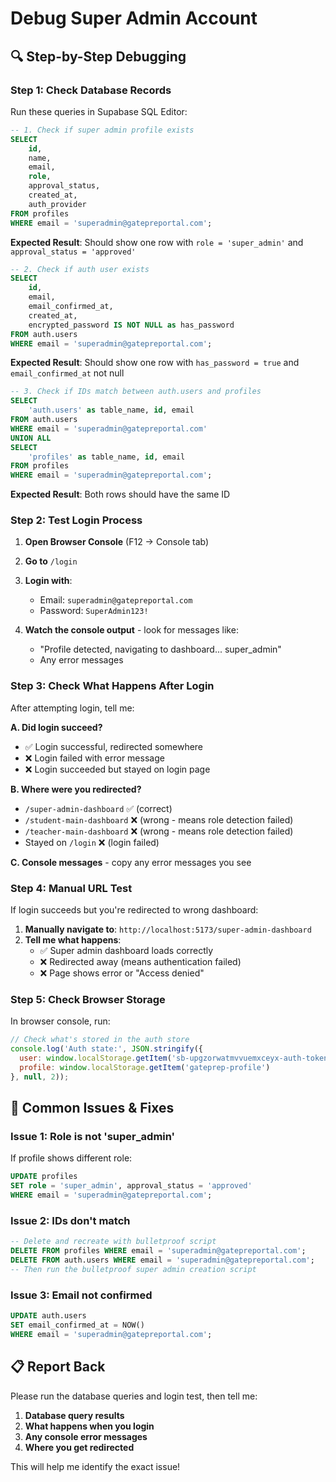 # Debug Super Admin Account

## 🔍 **Step-by-Step Debugging**

### **Step 1: Check Database Records**

Run these queries in Supabase SQL Editor:

```sql
-- 1. Check if super admin profile exists
SELECT 
    id, 
    name, 
    email, 
    role, 
    approval_status, 
    created_at,
    auth_provider
FROM profiles 
WHERE email = 'superadmin@gatepreportal.com';
```

**Expected Result**: Should show one row with `role = 'super_admin'` and `approval_status = 'approved'`

```sql
-- 2. Check if auth user exists  
SELECT 
    id, 
    email, 
    email_confirmed_at, 
    created_at,
    encrypted_password IS NOT NULL as has_password
FROM auth.users 
WHERE email = 'superadmin@gatepreportal.com';
```

**Expected Result**: Should show one row with `has_password = true` and `email_confirmed_at` not null

```sql
-- 3. Check if IDs match between auth.users and profiles
SELECT 
    'auth.users' as table_name, id, email 
FROM auth.users 
WHERE email = 'superadmin@gatepreportal.com'
UNION ALL
SELECT 
    'profiles' as table_name, id, email 
FROM profiles 
WHERE email = 'superadmin@gatepreportal.com';
```

**Expected Result**: Both rows should have the same ID

### **Step 2: Test Login Process**

1. **Open Browser Console** (F12 → Console tab)

2. **Go to** `/login`

3. **Login with**:
   - Email: `superadmin@gatepreportal.com`
   - Password: `SuperAdmin123!`

4. **Watch the console output** - look for messages like:
   - "Profile detected, navigating to dashboard... super_admin"
   - Any error messages

### **Step 3: Check What Happens After Login**

After attempting login, tell me:

**A. Did login succeed?**
- ✅ Login successful, redirected somewhere
- ❌ Login failed with error message
- ❌ Login succeeded but stayed on login page

**B. Where were you redirected?**
- `/super-admin-dashboard` ✅ (correct)
- `/student-main-dashboard` ❌ (wrong - means role detection failed)
- `/teacher-main-dashboard` ❌ (wrong - means role detection failed)
- Stayed on `/login` ❌ (login failed)

**C. Console messages** - copy any error messages you see

### **Step 4: Manual URL Test**

If login succeeds but you're redirected to wrong dashboard:

1. **Manually navigate to**: `http://localhost:5173/super-admin-dashboard`
2. **Tell me what happens**:
   - ✅ Super admin dashboard loads correctly
   - ❌ Redirected away (means authentication failed)
   - ❌ Page shows error or "Access denied"

### **Step 5: Check Browser Storage**

In browser console, run:
```javascript
// Check what's stored in the auth store
console.log('Auth state:', JSON.stringify({
  user: window.localStorage.getItem('sb-upgzorwatmvvuemxceyx-auth-token'),
  profile: window.localStorage.getItem('gateprep-profile')
}, null, 2));
```

## 🔧 **Common Issues & Fixes**

### **Issue 1: Role is not 'super_admin'**
If profile shows different role:
```sql
UPDATE profiles 
SET role = 'super_admin', approval_status = 'approved' 
WHERE email = 'superadmin@gatepreportal.com';
```

### **Issue 2: IDs don't match**
```sql
-- Delete and recreate with bulletproof script
DELETE FROM profiles WHERE email = 'superadmin@gatepreportal.com';
DELETE FROM auth.users WHERE email = 'superadmin@gatepreportal.com';
-- Then run the bulletproof super admin creation script
```

### **Issue 3: Email not confirmed**
```sql
UPDATE auth.users 
SET email_confirmed_at = NOW() 
WHERE email = 'superadmin@gatepreportal.com';
```

## 📋 **Report Back**

Please run the database queries and login test, then tell me:
1. **Database query results**
2. **What happens when you login**
3. **Any console error messages**
4. **Where you get redirected**

This will help me identify the exact issue!